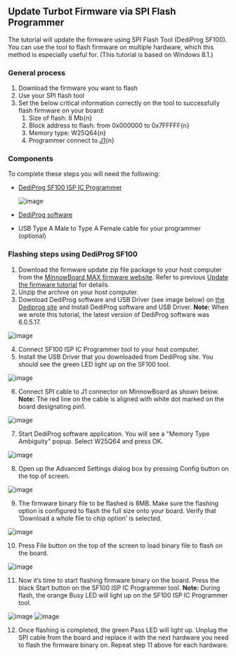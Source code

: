 ## Update Turbot Firmware via SPI Flash Programmer

The tutorial will update the firmware using SPI Flash Tool (DediProg SF100). You can use the tool to flash firmware on multiple hardware, which this method is especially useful for. (This tutorial is based on Windows 8.1.) 

### General process

1. Download the firmware you want to flash
2. Use your SPI flash tool
3. Set the below critical information correctly on the tool to successfully flash firmware on your board: 
    1. Size of flash: 8 Mb{n}
    1. Block address to flash: from 0x000000 to 0x7FFFFF{n}
    1. Memory type: W25Q64{n}
    1. Programmer connect to [J1](https://www.minnowboard.org/board-viewer){n}
    
### Components

To complete these steps you will need the following:

- [DediProg SF100 ISP IC Programmer](http://www.dediprog.com/pd/spi-flash-solution/sf100)

   ![image](elements/tuto-reader/tutorials/update-firmware-using-spi-tool/docs/image04.png)
   
- [DediProg software](http://www.dediprog.com/download?u=42&l=SF100+ISP+IC+Programmer)
- USB Type A Male to Type A Female cable for your programmer (optional)


### Flashing steps using DediProg SF100

1. Download the firmware update zip file package to your host computer from the [MinnowBoard MAX firmware website](https://firmware.intel.com/projects/minnowboard-max). Refer to previous [Update the firmware tutorial](tutorials/updating_your_firmware) for details.
2. Unzip the archive on your host computer. 
3. Download DediProg software and USB Driver (see image below) on [the Dediprog site](http://www.dediprog.com/download?u=42&l=SF100+ISP+IC+Programmer) and Install DediProg software and USB Driver. **Note:** When we wrote this tutorial, the latest version of DediProg software was 6.0.5.17.

![image](elements/tuto-reader/tutorials/update-firmware-using-spi-tool/docs/image02.png)

4. Connect SF100 ISP IC Programmer tool to your host computer.
5. Install the USB Driver that you downloaded from DediProg site. You should see the green LED light up on the SF100 tool.

![image](elements/tuto-reader/tutorials/update-firmware-using-spi-tool/docs/image07.jpg)

6. Connect SPI cable to J1 connector on MinnowBoard as shown below. **Note:** The red line on the cable is aligned with white dot marked on the board designating pin1.

![image](elements/tuto-reader/tutorials/update-firmware-using-spi-tool/docs/image08.jpg)

7. Start DediProg software application. You will see a "Memory Type Ambiguity" popup. Select W25Q64 and press OK.

![image](elements/tuto-reader/tutorials/update-firmware-using-spi-tool/docs/image03.png)

8. Open up the Advanced Settings dialog box by pressing Config button on the top of screen. 

![image](elements/tuto-reader/tutorials/update-firmware-using-spi-tool/docs/image12.png)

9. The firmware binary file to be flashed is 8MB. Make sure the flashing option is configured to flash the full size onto your board. Verify that ‘Download a whole file to chip option’ is selected.

![image](elements/tuto-reader/tutorials/update-firmware-using-spi-tool/docs/image10.png)

10. Press File button on the top of the screen to load binary file to flash on the board.

![image](elements/tuto-reader/tutorials/update-firmware-using-spi-tool/docs/image13.png)

11. Now it’s time to start flashing firmware binary on the board. Press the black Start button on the SF100 ISP IC Programmer tool. **Note:** During flash, the orange Busy LED will light up on the SF100 ISP IC Programmer tool.

![image](elements/tuto-reader/tutorials/update-firmware-using-spi-tool/docs/image15.png)
![image](elements/tuto-reader/tutorials/update-firmware-using-spi-tool/docs/image17.png)

12. Once flashing is completed, the green Pass LED will light up. Unplug the SPI cable from the board and replace it with the next hardware you need to flash the firmware binary on. Repeat step 11 above for each hardware.


